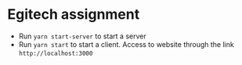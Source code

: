 # Egitech assignment

- Run `yarn start-server` to start a server
- Run `yarn start` to start a client. Access to website through the link `http://localhost:3000`
